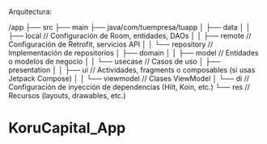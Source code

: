 Arquitectura:

/app
  ├── src
      ├── main
            ├── java/com/tuempresa/tuapp
            │      ├── data
            │      │     ├── local         // Configuración de Room, entidades, DAOs
            │      │     ├── remote        // Configuración de Retrofit, servicios API
            │      │     └── repository    // Implementación de repositorios
            │      ├── domain
            │      │     ├── model         // Entidades o modelos de negocio
            │      │     └── usecase       // Casos de uso
            │      ├── presentation
            │      │     ├── ui            // Actividades, fragments o composables (si usas Jetpack Compose)
            │      │     └── viewmodel     // Clases ViewModel
            │      └── di                  // Configuración de inyección de dependencias (Hilt, Koin, etc.)
            └── res                         // Recursos (layouts, drawables, etc.)

# KoruCapital_App
